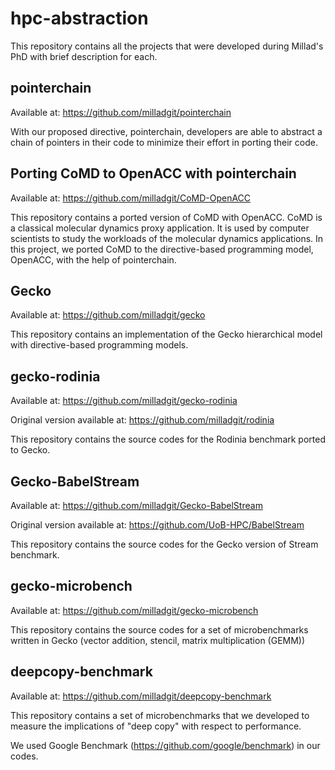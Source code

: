 # hpc-abstraction

This repository contains all the projects that were developed during Millad's PhD with brief description for each.

## pointerchain

Available at: https://github.com/milladgit/pointerchain

With our proposed directive, pointerchain, developers are able to abstract a chain of pointers in their code to minimize their effort in porting their code.


## Porting CoMD to OpenACC with pointerchain

Available at: https://github.com/milladgit/CoMD-OpenACC

This repository contains a ported version of CoMD with OpenACC. CoMD is a classical molecular dynamics proxy application. It is used by computer scientists to study the workloads of the molecular dynamics applications. In this project, we ported CoMD to the directive-based programming model, OpenACC, with the help of pointerchain.



## Gecko

Available at: https://github.com/milladgit/gecko

This repository contains an implementation of the Gecko hierarchical model with directive-based programming models. 


## gecko-rodinia

Available at: https://github.com/milladgit/gecko-rodinia

Original version available at: https://github.com/milladgit/rodinia

This repository contains the source codes for the Rodinia benchmark ported to Gecko.


## Gecko-BabelStream

Available at: https://github.com/milladgit/Gecko-BabelStream

Original version available at: https://github.com/UoB-HPC/BabelStream

This repository contains the source codes for the Gecko version of Stream benchmark.


## gecko-microbench

Available at: https://github.com/milladgit/gecko-microbench

This repository contains the source codes for a set of microbenchmarks written in Gecko (vector addition, stencil, matrix multiplication (GEMM))




## deepcopy-benchmark

Available at: https://github.com/milladgit/deepcopy-benchmark

This repository contains a set of microbenchmarks that we developed to measure the implications of "deep copy" with respect to performance.

We used Google Benchmark (https://github.com/google/benchmark) in our codes.


